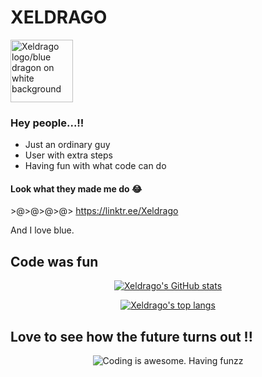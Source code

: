 # XELDRAGO

<img src="logo.jpg" width="100"
    alt="Xeldrago logo/blue dragon on white background" >

### Hey people...!!

- Just an ordinary guy
- User with extra steps
- Having fun with what code can do

#### Look what they made me do :joy:

\>@>@>@>@> https://linktr.ee/Xeldrago

And I love blue. <!--so, I have some blue stuff in this content block-->

## Code was fun

<p align="center">
  <a href="https://github.com/anuraghazra/github-readme-stats">
  <!--link to proj page to support author and share-->
    <img alt="Xeldrago's GitHub stats"
	src="https://github-readme-stats.vercel.app/api?username=xeldrago&theme=algolia&show_icons=true">
  </a>
</p>

<p align="center">
  <a href="https://github.com/anuraghazra/github-readme-stats">
  <!--link to proj page to support author and share-->
    <img alt="Xeldrago's top langs"
	src="https://github-readme-stats.vercel.app/api/top-langs?username=xeldrago&layout=compact">
  </a>
</p>

## Love to see how the future turns out !!

<p align="center">
  <img src="codz.svg" alt="Coding is awesome. Having funzz">
</p>
